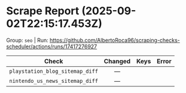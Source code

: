 # Scrape Report (2025-09-02T22:15:17.453Z)

Group: `seo`  |  Run: https://github.com/AlbertoRoca96/scraping-checks-scheduler/actions/runs/17417276927

| Check | Changed | Keys | Error |
|---|:---:|:--|:--|
| `playstation_blog_sitemap_diff` | — |  |  |
| `nintendo_us_news_sitemap_diff` | — |  |  |
